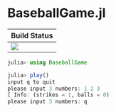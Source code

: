 # BaseballGame.jl

|  **Build Status**                |
|:---------------------------------|
|  [![][actions-img]][actions-url] |

```julia
julia> using BaseballGame

julia> play()
input q to quit
please input 3 numbers: 1 2 3
[ Info: (strikes = 1, balls = 0)
please input 3 numbers: q
```


[actions-img]: https://github.com/wookay/BaseballGame.jl/workflows/CI/badge.svg
[actions-url]: https://github.com/wookay/BaseballGame.jl/actions
